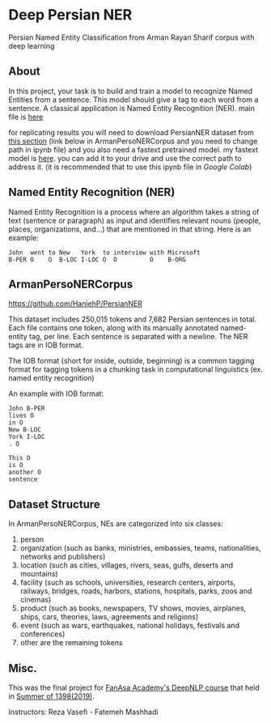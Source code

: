 # Deep Persian NER
Persian Named Entity Classification from Arman Rayan Sharif corpus with deep learning

## About
In this project, your task is to build and train a model to recognize Named Entities from a sentence. This model should give a tag to each word from a sentence. A classical application is Named Entity Recognition (NER). main file is [here](https://github.com/AminTaheri23/Deep-Persian-NER/blob/master/Amin_Taheri_DeepNLp_Final_Project.ipynb)

for replicating results you will need to download PersianNER dataset from [this section](https://github.com/AminTaheri23/Deep-Persian-NER#armanpersonercorpus) (link below in ArmanPersoNERCorpus and you need to change path in ipynb file) and you also need a fastext pretrained model. my fastext model is [here](https://drive.google.com/file/d/1-2xzg-26qqp59PUql_KMWQ7gLli11x_h/view?usp=sharing). you can add it to your drive and use the correct path to address it. (it is recommended that to use this ipynb file in _Google Colab_)

## Named Entity Recognition (NER)
Named Entity Recognition is a process where an algorithm takes a string of text (sentence or paragraph) as input and identifies relevant nouns (people, places, organizations, and...) that are mentioned in that string. Here is an example:

```
John  went to New   York  to interview with Microsoft 
B-PER O    O  B-LOC I-LOC O  O         O    B-ORG
```

## ArmanPersoNERCorpus
https://github.com/HaniehP/PersianNER

This dataset includes 250,015 tokens and 7,682 Persian sentences in total. Each file contains one token, along with its manually annotated named-entity tag, per line. Each sentence is separated with a newline. The NER tags are in IOB format.

The IOB format (short for inside, outside, beginning) is a common tagging format for tagging tokens in a chunking task in computational linguistics (ex. named entity recognition)

An example with IOB format:

```
John B-PER
lives O
in O
New B-LOC
York I-LOC
. O
 
This O
is O
another O
sentence
```

## Dataset Structure
In ArmanPersoNERCorpus, NEs are categorized into six classes:
1. person
2. organization (such as banks, ministries, embassies, teams, nationalities, networks and publishers)
3. location (such as cities, villages, rivers, seas, gulfs, deserts and mountains)
4. facility (such as schools, universities, research centers, airports, railways, bridges, roads, harbors, stations, hospitals, parks, zoos and cinemas)
5. product (such as books, newspapers, TV shows, movies, airplanes, ships, cars, theories, laws, agreements and religions)
6. event (such as wars, earthquakes, national holidays, festivals and conferences)
7. other are the remaining tokens

## Misc.
This was the final project for [FanAsa Academy's DeepNLP course](http://fanasa.co/academy.php) that held in [Summer of 1398(2019)](https://evand.com/events/%DA%A9%D8%A7%D8%B1%D8%A8%D8%B1%D8%AF%D9%87%D8%A7%DB%8C-%DB%8C%D8%A7%D8%AF%DA%AF%DB%8C%D8%B1%DB%8C-%D8%B9%D9%85%DB%8C%D9%82-%D8%AF%D8%B1-%D9%BE%D8%B1%D8%AF%D8%A7%D8%B2%D8%B4-%D9%85%D8%AA%D9%86-deep-nlp-6960592#event-cover). 

Instructors: Reza Vasefi - Fatemeh Mashhadi

